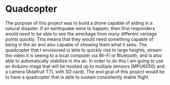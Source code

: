 # Quadcopter
The purpose of this project was to build a drone capable of aiding in a natural disaster. If an earthquake were to happen, then first responders would need to be able to see the wreckage from many different vantage points quickly. This means that they would need something capable of being in the air and also capable of showing them what it sees. The quadcopter that I envisioned is able to quickly rise to large heights, stream the video it is seeing to a local computer via Wi-Fi or Bluetooth, and is also able to automatically stabilize in the air. In order to do this I am going to use an Arduino mega that will be hooked up to multiple sensors (MPU6050) and a camera (Adafruit TTL with SD card). The end goal of this project would be to have a quadcopter that is able to sustain consistently stable flight.

